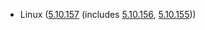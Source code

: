 - Linux ([5.10.157](https://git.kernel.org/pub/scm/linux/kernel/git/stable/linux.git/tag/?h=v5.10.157) (includes [5.10.156](https://lwn.net/Articles/915992), [5.10.155](https://lwn.net/Articles/915101)))
